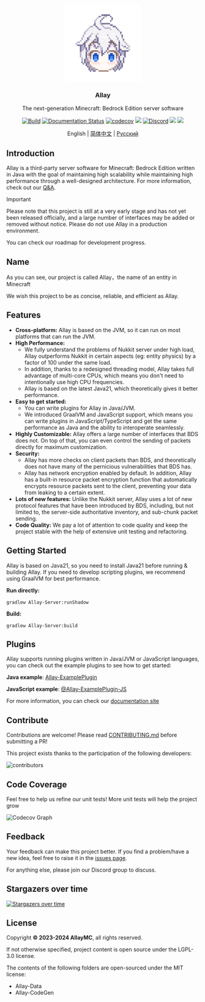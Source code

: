 <!-- PROJECT LOGO -->
<br/>
<div align="center">

<a href="https://github.com/AllayMC/Allay">
    <img src="docs/assets/logo/allay-chan-640x.png" alt="Logo" width="200" height="200">
</a>
<h3 align="center">Allay</h3>

The next-generation Minecraft: Bedrock Edition server software

<a href="https://github.com/AllayMC/Allay/actions"><img src="https://github.com/AllayMC/Allay/actions/workflows/gradle.yml/badge.svg" alt="Build"/></a>
<a href="https://docs.allaymc.org"><img src="https://readthedocs.org/projects/allaymc/badge/?version=latest" alt="Documentation Status"></a>
[![codecov](https://codecov.io/gh/AllayMC/Allay/graph/badge.svg?token=EI8EDEKI51)](https://codecov.io/gh/AllayMC/Allay)
<a href="https://app.codacy.com/gh/AllayMC/Allay/dashboard"><img src="https://app.codacy.com/project/badge/Grade/30e264923da2425a8b777a84b4028334"></a>
<a href="https://discord.gg/ngkkE4hPTU"><img src="https://img.shields.io/discord/1147136608290750526?label=discord&color=7289DA&logo=discord" alt="Discord" /></a>
<a href="https://feedback.minecraft.net/hc/en-us/sections/360001186971-Release-Changelogs"><img src="https://img.shields.io/badge/minecraft-v1.20.81%20(Bedrock)-green" /></a>
<img src="https://img.shields.io/badge/protocol-662-blue">

English | [简体中文](README.zh.md) | [Русский](README.ru.md)
</div>

## Introduction

[//]: # (Allay is the cutest software in the world!)

Allay is a third-party server software for Minecraft: Bedrock Edition written in Java with the goal of maintaining high scalability while maintaining high performance through a well-designed architecture. 
For more information, check out our [Q&A](docs/Q&A.md).

> [!IMPORTANT]
> Please note that this project is still at a very early stage and has not yet been released officially, and a large number of interfaces may be added or removed without notice. Please do not use Allay in a production environment.
>
> You can check our roadmap for development progress.

## Name

As you can see, our project is called Allay，the name of an entity in Minecraft

We wish this project to be as concise, reliable, and efficient as Allay.

## Features

- **Cross-platform:** Allay is based on the JVM, so it can run on most platforms that can run the JVM.
- **High Performance:**
    - We fully understand the problems of Nukkit server under high load, Allay outperforms Nukkit in certain aspects (eg: entity physics) by a factor of 100 under the same load.
    - In addition, thanks to a redesigned threading model, Allay takes full advantage of multi-core CPUs, which means you don't need to intentionally use high CPU frequencies.
    - Allay is based on the latest Java21, which theoretically gives it better performance.
- **Easy to get started:**
    - You can write plugins for Allay in Java/JVM.
    - We introduced GraalVM and JavaScript support, which means you can write plugins in JavaScript/TypeScript and
      get the same performance as Java and the ability to interoperate seamlessly.
- **Highly Customizable:** Allay offers a large number of interfaces that BDS does not. On top of that, you can even control the sending of packets directly for maximum customization.
- **Security:**
    - Allay has more checks on client packets than BDS, and theoretically does not have many of the pernicious vulnerabilities that BDS has.
    - Allay has network encryption enabled by default. In addition, Allay has a built-in resource packet encryption function that automatically encrypts resource packets sent to the client, preventing your data from leaking to a certain extent.
- **Lots of new features:** Unlike the Nukkit server, Allay uses a lot of new protocol features that have been introduced by BDS, including, but not limited to, the server-side authoritative inventory, and sub-chunk packet sending.
- **Code Quality:** We pay a lot of attention to code quality and keep the project stable with the help of extensive unit testing and refactoring.

## Getting Started

Allay is based on Java21, so you need to install Java21 before running & building Allay.
If you need to develop scripting plugins, we recommend using GraalVM for best performance.

**Run directly:**
```shell
gradlew Allay-Server:runShadow
```

**Build:**
```shell
gradlew Allay-Server:build
```

## Plugins

Allay supports running plugins written in Java/JVM or JavaScript languages, you can check out the example plugins to see how to get started:

**Java example**: [Allay-ExamplePlugin](Allay-ExamplePlugin)

**JavaScript example**: [@Allay-ExamplePlugin-JS](@Allay-ExamplePlugin-JS)

For more information, you can check our [documentation site](https://docs.allaymc.org/)

## Contribute

Contributions are welcome! Please read [CONTRIBUTING.md](CONTRIBUTING.md) before submitting a PR!

This project exists thanks to the participation of the following developers:

![contributors](https://contrib.rocks/image?repo=AllayMC/Allay)

## Code Coverage

Feel free to help us refine our unit tests! More unit tests will help the project grow

![Codecov Graph](https://codecov.io/gh/AllayMC/Allay/graphs/sunburst.svg?token=EI8EDEKI51)

## Feedback

Your feedback can make this project better. If you find a problem/have a new idea, feel free to raise it in the [issues page](https://github.com/AllayMC/Allay/issues).

For anything else, please join our Discord group to discuss.

## Stargazers over time

[![Stargazers over time](https://starchart.cc/AllayMC/Allay.svg)](https://starchart.cc/AllayMC/Allay)

## License

Copyright **© 2023-2024 AllayMC**, all rights reserved.

If not otherwise specified, project content is open source under the LGPL-3.0 license.

The contents of the following folders are open-sourced under the MIT license:

- Allay-Data
- Allay-CodeGen

